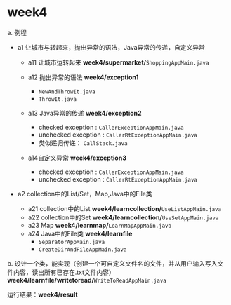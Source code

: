 # week4
a. 例程

- a1 让城市与转起来，抛出异常的语法，Java异常的传递，自定义异常
  - a11 让城市运转起来     **week4/supermarket/**`ShoppingAppMain.java`                
  - a12 抛出异常的语法     **week4/exception1**              
    - `NewAndThrowIt.java` 
    - `ThrowIt.java`

  - a13 Java异常的传递      **week4/exception2**
    - checked exception :        `CallerExceptionAppMain.java`
    - unchecked exception :   `CallerRtExceptionAppMain.java`
    - 类似递归传递：                `CallStack.java`

  - a14自定义异常              **week4/exception3**
    - checked exception :        `CallerExceptionAppMain.java`
    - unchecked exception :   `CallerRtExceptionAppMain.java`

- a2 collection中的List/Set，Map,Java中的File类
  - a21 collection中的List       **week4/learncollection/**`UseListAppMain.java`   
  - a22 collection中的Set        **week4/learncollection/**`UseSetAppMain.java` 
  - a23 Map                               **week4/learnmap/**`LearnMapAppMain.java`   
  - a24 Java中的File类              **week4/learnfile**
    - `SeparatorAppMain.java`
    - `CreateDirAndFileAppMain.java`


b. 设计一个类，能实现（创建一个可自定义文件名的文件，并从用户输入写入文件内容，读出所有已存在.txt文件内容）         **week4/learnfile/writetoread/**`WriteToReadAppMain.java`



运行结果：**week4/result**

